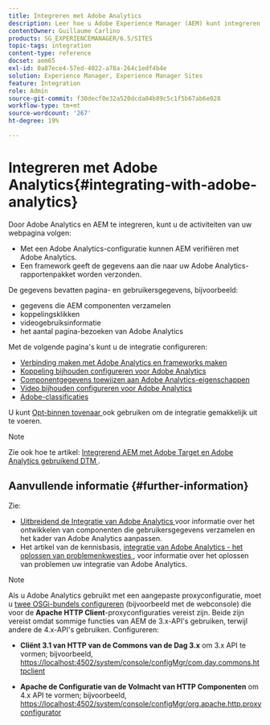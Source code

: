 ```yaml
---
title: Integreren met Adobe Analytics
description: Leer hoe u Adobe Experience Manager (AEM) kunt integreren met Adobe Analytics.
contentOwner: Guillaume Carlino
products: SG_EXPERIENCEMANAGER/6.5/SITES
topic-tags: integration
content-type: reference
docset: aem65
exl-id: 0a87ece4-57ed-4022-a78a-264c1edf4b4e
solution: Experience Manager, Experience Manager Sites
feature: Integration
role: Admin
source-git-commit: f30decf0e32a520dcda04b89c5c1f5b67ab6e028
workflow-type: tm+mt
source-wordcount: '267'
ht-degree: 19%

---
```


# Integreren met Adobe Analytics{#integrating-with-adobe-analytics}

Door Adobe Analytics en AEM te integreren, kunt u de activiteiten van uw webpagina volgen:

* Met een Adobe Analytics-configuratie kunnen AEM verifiëren met Adobe Analytics.
* Een framework geeft de gegevens aan die naar uw Adobe Analytics-rapportenpakket worden verzonden.

De gegevens bevatten pagina- en gebruikersgegevens, bijvoorbeeld:

* gegevens die AEM componenten verzamelen
* koppelingsklikken
* videogebruiksinformatie
* het aantal pagina-bezoeken van Adobe Analytics

Met de volgende pagina&#39;s kunt u de integratie configureren:

* [Verbinding maken met Adobe Analytics en frameworks maken](/help/sites-administering/adobeanalytics-connect.md)
* [Koppeling bijhouden configureren voor Adobe Analytics](/help/sites-administering/adobeanalytics-link.md)
* [Componentgegevens toewijzen aan Adobe Analytics-eigenschappen](/help/sites-administering/adobeanalytics-mapping.md)
* [Video bijhouden configureren voor Adobe Analytics](/help/sites-administering/adobeanalytics-video.md)
* [Adobe-classificaties](/help/sites-administering/adobeanalytics-classifications.md)

U kunt [ Opt-binnen tovenaar ](/help/sites-administering/opt-in.md) ook gebruiken om de integratie gemakkelijk uit te voeren.

>[!NOTE]
>
>Zie ook hoe te artikel: [ Integrerend AEM met Adobe Target en Adobe Analytics gebruikend DTM ](https://helpx.adobe.com/experience-manager/using/integrate-digital-marketing-solutions.html).

## Aanvullende informatie {#further-information}

Zie:

* [ Uitbreidend de Integratie van Adobe Analytics ](/help/sites-developing/extending-analytics.md) voor informatie over het ontwikkelen van componenten die gebruikersgegevens verzamelen en het kader van Adobe Analytics aanpassen.
* Het artikel van de kennisbasis, [ integratie van Adobe Analytics - het oplossen van problemenkwesties ](https://helpx.adobe.com/experience-manager/kb/sitecatalystintegrationtroubleshooting.html), voor informatie over het oplossen van problemen uw integratie van Adobe Analytics.

>[!NOTE]
>
>Als u Adobe Analytics gebruikt met een aangepaste proxyconfiguratie, moet u [twee OSGi-bundels configureren](/help/sites-deploying/configuring-osgi.md) (bijvoorbeeld met de webconsole) die voor de **Apache HTTP Client**-proxyconfiguraties vereist zijn. Beide zijn vereist omdat sommige functies van AEM de 3.x-API&#39;s gebruiken, terwijl andere de 4.x-API&#39;s gebruiken. Configureren:
>
>* **Cliënt 3.1 van HTTP van de Commons van de Dag 3.x** om 3.x API te vormen;
>  bijvoorbeeld, [ https://localhost:4502/system/console/configMgr/com.day.commons.httpclient](https://localhost:4502/system/console/configMgr/com.day.commons.httpclient)
>
>* **Apache de Configuratie van de Volmacht van HTTP Componenten** om 4.x API te vormen;
>  bijvoorbeeld, [ https://localhost:4502/system/console/configMgr/org.apache.http.proxyconfigurator](https://localhost:4502/system/console/configMgr/org.apache.http.proxyconfigurator)
>
